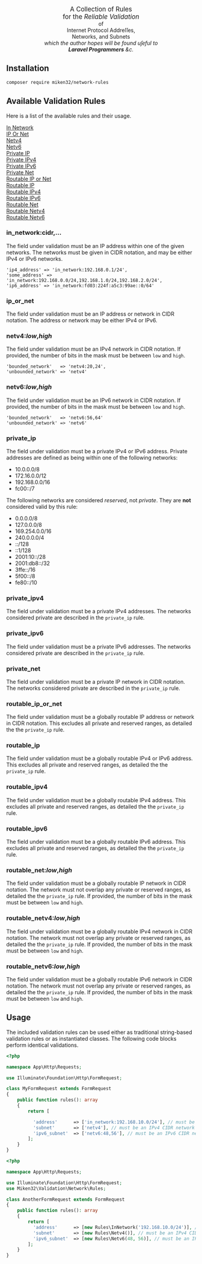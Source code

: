 <p align="center">
<big>A Collection of Rules<br/>
for the <i>Reliable Validation</i></big><br/>
of<br/>
Internet Protocol Addreſſes,<br/>
Networks, and Subnets<br/>
<i>which the author hopes will be found uſeful to</i><br/>
<i><b>Laravel Programmers</b> &c.</i>
</p>

## Installation
```sh
composer require miken32/network-rules
```

## Available Validation Rules
Here is a list of the available rules and their usage.

[In Network](#in_networkcidr)<br/>
[IP Or Net](#ip_or_net)<br/>
[Netv4](#netv4lowhigh)<br/>
[Netv6](#netv6lowhigh)<br/>
[Private IP](#private_ip)<br/>
[Private IPv4](#private_ipv4)<br/>
[Private IPv6](#private_ipv6)<br/>
[Private Net](#private_net)<br/>
[Routable IP or Net](#routable_ip_or_net)<br/>
[Routable IP](#routable_ip)<br/>
[Routable IPv4](#routable_ipv4)<br/>
[Routable IPv6](#routable_ipv6)<br/>
[Routable Net](#routable_netlowhigh)<br/>
[Routable Netv4](#routable_netv4lowhigh)<br/>
[Routable Netv6](#routable_netv6lowhigh)<br/>

### in_network:cidr,...
The field under validation must be an IP address within one of the given networks.
The networks must be given in CIDR notation, and may be either IPv4 or IPv6 networks.
```none
'ip4_address' => 'in_network:192.168.0.1/24',
'some_address' => 'in_network:192.168.0.0/24,192.168.1.0/24,192.168.2.0/24',
'ip6_address' => 'in_network:fd03:224f:a5c3:99ae::0/64'
```

### ip_or_net
The field under validation must be an IP address or network in CIDR notation.
The address or network may be either IPv4 or IPv6.

### netv4:_low_,_high_
The field under validation must be an IPv4 network in CIDR notation.
If provided, the number of bits in the mask must be between `low` and `high`.
```none
'bounded_network'   => 'netv4:20,24',
'unbounded_network' => 'netv4'
```

### netv6:_low_,_high_
The field under validation must be an IPv6 network in CIDR notation.
If provided, the number of bits in the mask must be between `low` and `high`.
```none
'bounded_network'   => 'netv6:56,64'
'unbounded_network' => 'netv6'
```

### private_ip
The field under validation must be a private IPv4 or IPv6 address.
Private addresses are defined as being within one of the following networks:
* 10.0.0.0/8
* 172.16.0.0/12
* 192.168.0.0/16
* fc00::/7

The following networks are considered _reserved_, not _private_.
They are **not** considered valid by this rule:
* 0.0.0.0/8
* 127.0.0.0/8
* 169.254.0.0/16
* 240.0.0.0/4
* ::/128
* ::1/128
* 2001:10::/28
* 2001:db8::/32
* 3ffe::/16
* 5f00::/8
* fe80::/10

### private_ipv4
The field under validation must be a private IPv4 addresses.
The networks considered private are described in the `private_ip` rule.

### private_ipv6
The field under validation must be a private IPv6 addresses.
The networks considered private are described in the `private_ip` rule.

### private_net
The field under validation must be a private IP network in CIDR notation.
The networks considered private are described in the `private_ip` rule.

### routable_ip_or_net
The field under validation must be a globally routable IP address or network in CIDR notation.
This excludes all private and reserved ranges, as detailed the the `private_ip` rule.

### routable_ip
The field under validation must be a globally routable IPv4 or IPv6 address.
This excludes all private and reserved ranges, as detailed the the `private_ip` rule.

### routable_ipv4
The field under validation must be a globally routable IPv4 address.
This excludes all private and reserved ranges, as detailed the the `private_ip` rule.

### routable_ipv6
The field under validation must be a globally routable IPv6 address.
This excludes all private and reserved ranges, as detailed the the `private_ip` rule.

### routable_net:_low_,_high_
The field under validation must be a globally routable IP network in CIDR notation.
The network must not overlap any private or reserved ranges, as detailed the the `private_ip` rule.
If provided, the number of bits in the mask must be between `low` and `high`.

### routable_netv4:_low_,_high_
The field under validation must be a globally routable IPv4 network in CIDR notation.
The network must not overlap any private or reserved ranges, as detailed the the `private_ip` rule.
If provided, the number of bits in the mask must be between `low` and `high`.

### routable_netv6:_low_,_high_
The field under validation must be a globally routable IPv6 network in CIDR notation.
The network must not overlap any private or reserved ranges, as detailed the the `private_ip` rule.
If provided, the number of bits in the mask must be between `low` and `high`.

## Usage
The included validation rules can be used either as traditional string-based validation rules
or as instantiated classes. The following code blocks perform identical validations.
```php
<?php

namespace App\Http\Requests;

use Illuminate\Foundation\Http\FormRequest;

class MyFormRequest extends FormRequest
{
    public function rules(): array
    {
        return [

          'address'      => ['in_network:192.168.10.0/24'], // must be an IPv4 address in the specified network
          'subnet'       => ['netv4'], // must be an IPv4 CIDR network
          'ipv6_subnet'  => ['netv6:48,56'], // must be an IPv6 CIDR network between 48 and 56 bits
        ];
    }
}
```

```php
<?php

namespace App\Http\Requests;

use Illuminate\Foundation\Http\FormRequest;
use Miken32\Validation\Network\Rules;

class AnotherFormRequest extends FormRequest
{
    public function rules(): array
    {
        return [
          'address'      => [new Rules\InNetwork('192.168.10.0/24')], // must be an IPv4 address in the specified network
          'subnet'       => [new Rules\Netv4()], // must be an IPv4 CIDR network
          'ipv6_subnet'  => [new Rules\Netv6(48, 56)], // must be an IPv6 CIDR network between 48 and 56 bits
        ];
    }
}
```
